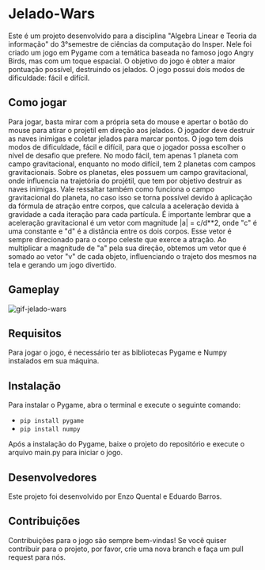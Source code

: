 # Jelado-Wars
Este é um projeto desenvolvido para a disciplina "Algebra Linear e Teoria da informação" do 3°semestre de ciências da computação do Insper. Nele foi criado um jogo em Pygame com a temática baseada no famoso jogo Angry Birds, mas com um toque espacial. O objetivo do jogo é obter a maior pontuação possível, destruindo os jelados. O jogo possui dois modos de dificuldade: fácil e difícil. 

## Como jogar

Para jogar, basta mirar com a própria seta do mouse e apertar o botão do mouse para atirar o projetil em direção aos jelados. O jogador deve destruir as naves inimigas e coletar jelados para marcar pontos. O jogo tem dois modos de dificuldade, fácil e difícil, para que o jogador possa escolher o nível de desafio que prefere. No modo fácil, tem apenas 1 planeta com campo gravitacional, enquanto no modo difícil, tem 2 planetas com campos gravitacionais.
Sobre os planetas, eles possuem um campo gravitacional, onde influencia na trajetória do projétil, que tem por objetivo destruir as naves inimigas. Vale ressaltar também como funciona o campo gravitacional do planeta, no caso isso se torna possível devido à aplicação da fórmula de atração entre corpos, que calcula a aceleração devida à gravidade a cada iteração para cada partícula. É importante lembrar que a aceleração gravitacional é um vetor com magnitude |a| = c/d**2, onde "c" é uma constante e "d" é a distância entre os dois corpos. Esse vetor é sempre direcionado para o corpo celeste que exerce a atração. Ao multiplicar a magnitude de "a" pela sua direção, obtemos um vetor que é somado ao vetor "v" de cada objeto, influenciando o trajeto dos mesmos na tela e gerando um jogo divertido. 

## Gameplay

![gif-jelado-wars](https://user-images.githubusercontent.com/101536778/221229375-7b31fb7b-d09c-4228-b123-5a2bbf6ffeae.gif)


## Requisitos
Para jogar o jogo, é necessário ter as bibliotecas Pygame e Numpy instalados em sua máquina.

## Instalação
Para instalar o Pygame, abra o terminal e execute o seguinte comando:

- `pip install pygame`
- `pip install numpy`

Após a instalação do Pygame, baixe o projeto do repositório e execute o arquivo main.py para iniciar o jogo.

## Desenvolvedores
Este projeto foi desenvolvido por Enzo Quental e Eduardo Barros.

## Contribuições
Contribuições para o jogo são sempre bem-vindas! Se você quiser contribuir para o projeto, por favor, crie uma nova branch e faça um pull request para nós.
